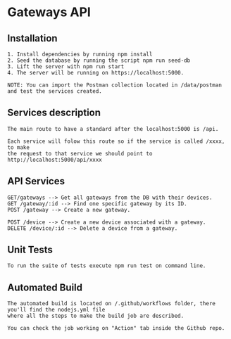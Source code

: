 # Gateways API

## Installation

    1. Install dependencies by running npm install
    2. Seed the database by running the script npm run seed-db
    3. Lift the server with npm run start
    4. The server will be running on https://localhost:5000.
    
    NOTE: You can import the Postman collection located in /data/postman and test the services created.

## Services description

    The main route to have a standard after the localhost:5000 is /api.

    Each service will folow this route so if the service is called /xxxx, to make
    the request to that service we should point to http://localhost:5000/api/xxxx

## API Services

    GET/gateways --> Get all gateways from the DB with their devices.
    GET /gateway/:id --> Find one specific gateway by its ID.
    POST /gateway --> Create a new gateway.

    POST /device --> Create a new device associated with a gateway.
    DELETE /device/:id --> Delete a device from a gateway.

## Unit Tests

    To run the suite of tests execute npm run test on command line.

## Automated Build

    The automated build is located on /.github/workflows folder, there you'll find the nodejs.yml file
    where all the steps to make the build job are described.
    
    You can check the job working on "Action" tab inside the Github repo.

